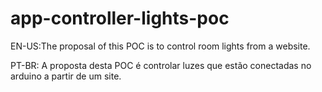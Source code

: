 # app-controller-lights-poc

EN-US:The proposal of this POC is to control room lights from a website.

PT-BR: A proposta desta POC é controlar luzes que estão conectadas no arduino a partir de um site.

